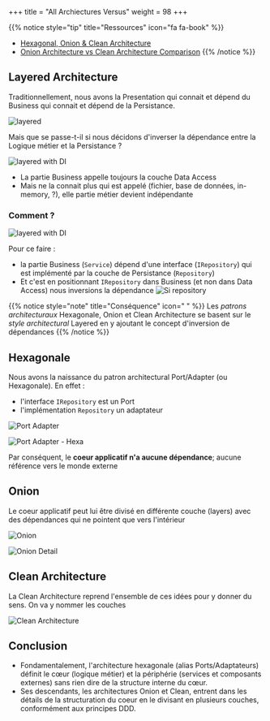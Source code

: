 +++
title = "All Archiectures Versus"
weight = 98
+++

{{% notice style="tip" title="Ressources" icon="fa fa-book" %}}
- [Hexagonal, Onion & Clean Architecture](https://youtu.be/JubdZIdLQ4M)
- [Onion Architecture vs Clean Architecture Comparison](https://youtu.be/KqWNtCpjUi8?si=JJjJWEc5dalKlWSc)
  {{% /notice %}}

## Layered Architecture
Traditionnellement, nous avons la Presentation qui connait et dépend du Business qui connait et dépend de la Persistance.

![layered](../images/layered.png?width=30pc)

Mais que se passe-t-il si nous décidons d'inverser la dépendance entre la Logique métier et la Persistance ?

![layered with DI](../images/layered_di.png?width=30pc)

- La partie Business appelle toujours la couche Data Access
- Mais ne la connait plus qui est appelé (fichier, base de données, in-memory, ?), elle partie métier devient indépendante 

### Comment ?

![layered with DI](../images/layered_interface.png?width=30pc)

Pour ce faire :
- la partie Business (`Service`) dépend d'une interface (`IRepository`) qui est implémenté par la couche de Persistance (`Repository`)
- Et c'est en positionnant `IRepository` dans Business (et non dans Data Access) nous inversions la dépendance
  ![Si repository](../images/di_irepo.png?width=30pc)

{{% notice style="note" title="Conséquence" icon=" " %}}
Les *patrons architecturaux* Hexagonale, Onion et Clean Architecture se basent sur le *style architectural* Layered en y ajoutant le concept d'inversion de dépendances
  {{% /notice %}}

## Hexagonale
Nous avons la naissance du patron architectural Port/Adapter (ou Hexagonale). En effet :
- l'interface `IRepository` est un Port
- l'implémentation `Repository` un adaptateur

![Port Adapter](../images/port_adapter.png?width=30pc)

![Port Adapter - Hexa](../images/port_adapter2.png?width=30pc)

Par conséquent, le **coeur applicatif n'a aucune dépendance**; aucune référence vers le monde externe

## Onion
Le coeur applicatif peut lui être divisé en différente couche (layers) avec des dépendances qui ne pointent que vers l'intérieur

![Onion](../images/onion.png?width=30pc)

![Onion Detail](../images/onion_detail.png?width=30pc)


## Clean Architecture
La Clean Architecture reprend l'ensemble de ces idées pour y donner du sens. On va y nommer les couches

![Clean Architecture](../images/clean_architecture.png?width=30pc)


## Conclusion
- Fondamentalement, l'architecture hexagonale (alias Ports/Adaptateurs) définit le cœur (logique métier) et la périphérie (services et composants externes) sans rien dire de la structure interne du cœur.
- Ses descendants, les architectures Onion et Clean, entrent dans les détails de la structuration du coeur en le divisant en plusieurs couches, conformément aux principes DDD. 
